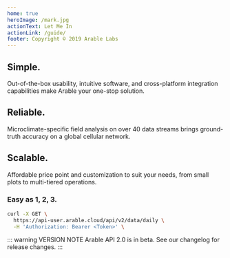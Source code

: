 ```yaml
---
home: true
heroImage: /mark.jpg
actionText: Let Me In
actionLink: /guide/
footer: Copyright © 2019 Arable Labs
---
```


<!-- <div style="text-align: center">
  <Bit/>
</div> -->

<div class="features">
  <div class="feature">
    <h2>Simple.</h2>
    <p>Out-of-the-box usability, intuitive software, and cross-platform integration capabilities make Arable your one-stop solution.</p>
  </div>
  <div class="feature">
    <h2>Reliable.</h2>
    <p>Microclimate-specific field analysis on over 40 data streams brings ground-truth accuracy on a global cellular network.</p>
  </div>
  <div class="feature">
    <h2>Scalable.</h2>
    <p>Affordable price point and customization to suit your needs, from small plots to multi-tiered operations.</p>
  </div>
</div>

### Easy as 1, 2, 3.

``` bash
curl -X GET \
  https://api-user.arable.cloud/api/v2/data/daily \
  -H 'Authorization: Bearer <Token>' \
```

::: warning VERSION NOTE
Arable API 2.0 is in beta. See our changelog for release changes.
:::
